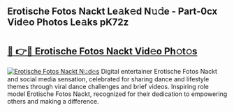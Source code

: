 ## Erotische Fotos Nackt Le𝚊k𝚎d N𝚞𝚍e - Part-0cx Vid𝚎o Photos Le𝚊ks pK72z

# <h2><a href="http://fb2pbl.evod.top/?m=Erotische+Fotos+Nackt">🔗 👉🔴 Erotische Fotos Nackt Vid𝚎o Ph𝚘t𝚘s</a></h2>

[![Erotische Fotos Nackt N𝚞d𝚎s](https://i.imgur.com/8V9OHl7.gif)](http://fb2pbl.evod.top/?m=Erotische+Fotos+Nackt)
Digital entertainer Erotische Fotos Nackt and social media sensation, celebrated for sharing dance and lifestyle themes through viral dance challenges and brief videos. Inspiring role model Erotische Fotos Nackt, recognized for their dedication to empowering others and making a difference. 
